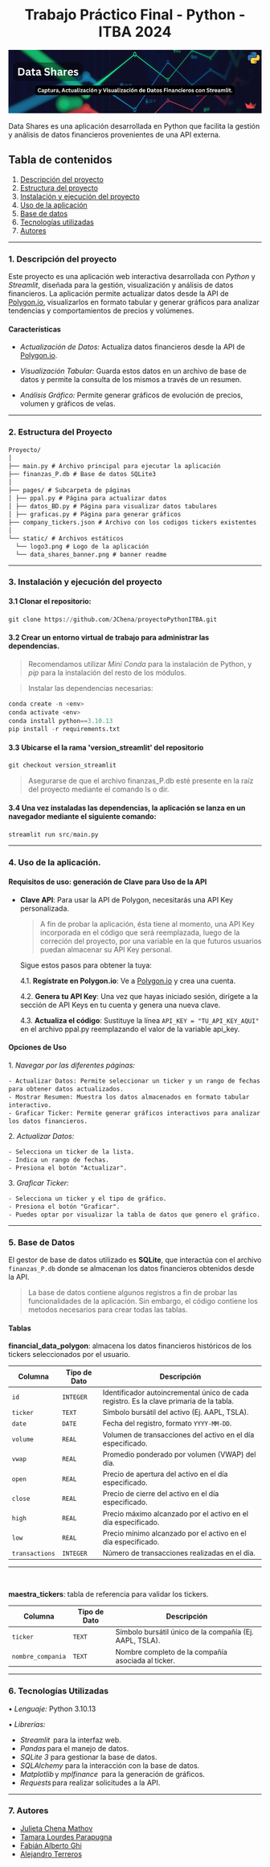 # <div style="text-align: center"> Trabajo Práctico Final - Python - ITBA 2024 </div>

![Banner](/static/data_shares_banner.png)

Data Shares es una aplicación desarrollada en Python que facilita la gestión y análisis de datos financieros provenientes de una API externa.

## Tabla de contenidos

1. [Descripción del proyecto](#1-descripción-del-proyecto)
2. [Estructura del proyecto](#2-estructura-del-proyecto)
3. [Instalación y ejecución del proyecto](#3-instalación-y-ejecución-del-proyecto)
4. [Uso de la aplicación](#4-uso-de-la-aplicación)
5. [Base de datos](#5-base-de-datos)
6. [Tecnologías utilizadas](#6-tecnologías-utilizadas)
7. [Autores](#7-autores)

---

### 1. Descripción del proyecto

Este proyecto es una aplicación web interactiva desarrollada con _Python_ y _Streamlit_, diseñada para la gestión, visualización y análisis de datos financieros. La aplicación permite actualizar datos desde la API de [Polygon.io](https://polygon.io/), visualizarlos en formato tabular y generar gráficos para analizar tendencias y comportamientos de precios y volúmenes.

#### Características

- ⁠*Actualización de Datos:* Actualiza datos financieros desde la API de [Polygon.io](https://polygon.io/).

- ⁠*Visualización Tabular:* Guarda estos datos en un archivo de base de datos y permite la consulta de los mismos a través de un resumen.

- ⁠*Análisis Gráfico:* Permite generar gráficos de evolución de precios, volumen y gráficos de velas.

---

### 2. Estructura del Proyecto

```⁠
Proyecto/
│
├── main.py # Archivo principal para ejecutar la aplicación
├── finanzas_P.db # Base de datos SQLite3
│
├── pages/ # Subcarpeta de páginas
│ ├── ppal.py # Página para actualizar datos
│ ├── datos_BD.py # Página para visualizar datos tabulares
│ ├── graficas.py # Página para generar gráficos
├── company_tickers.json # Archivo con los codigos tickers existentes
│
└── static/ # Archivos estáticos
  └── logo3.png # Logo de la aplicación
  └── data_shares_banner.png # banner readme
```

---

### 3. Instalación y ejecución del proyecto

#### 3.1⁠ ⁠Clonar el repositorio:

```python
git clone https://github.com/JChena/proyectoPythonITBA.git
```

#### 3.2⁠ Crear un entorno virtual de trabajo para administrar las dependencias.

> Recomendamos utilizar _Mini Conda_ para la instalación de Python, y _pip_ para la instalación del resto de los módulos.

> ⁠Instalar las dependencias necesarias:

```python
conda create -n <env>
conda activate <env>
conda install python==3.10.13
pip install -r requirements.txt
```

#### 3.3⁠ Ubicarse el la rama 'version_streamlit' del repositorio

```python
git checkout version_streamlit
```

> ⁠Asegurarse de que el archivo finanzas_P.db esté presente en la raíz del proyecto mediante el comando ls o dir.

#### 3.4 Una vez instaladas las dependencias, la aplicación se lanza en un navegador mediante el siguiente comando:

```python
streamlit run src/main.py
```

---

### 4. Uso de la aplicación.

#### Requisitos de uso: generación de Clave para Uso de la API

- **Clave API**: Para usar la API de Polygon, necesitarás una API Key personalizada.

  > A fin de probar la aplicación, ésta tiene al momento, una API Key incorporada en el código que será reemplazada, luego de la correción del proyecto, por una variable en la que futuros usuarios puedan almacenar su API Key personal.

  Sigue estos pasos para obtener la tuya:

  4.1. **Regístrate en Polygon.io**: Ve a [Polygon.io](https://polygon.io/) y crea una cuenta.

  4.2. **Genera tu API Key**: Una vez que hayas iniciado sesión, dirígete a la sección de API Keys en tu cuenta y genera una nueva clave.

  4.3. **Actualiza el código**: Sustituye la línea `API_KEY = "TU_API_KEY_AQUI"` en el archivo ppal.py reemplazando el valor de la variable api_key.

#### Opciones de Uso

1.⁠ ⁠*Navegar por las diferentes páginas:*

    - Actualizar Datos: Permite seleccionar un ticker y un rango de fechas para obtener datos actualizados.
    - Mostrar Resumen: Muestra los datos almacenados en formato tabular interactivo.
    - Graficar Ticker: Permite generar gráficos interactivos para analizar los datos financieros.

2.⁠ ⁠*Actualizar Datos:*

    - Selecciona un ticker de la lista.
    - Indica un rango de fechas.
    - Presiona el botón "Actualizar".

3.⁠ ⁠*Graficar Ticker:*

    - Selecciona un ticker y el tipo de gráfico.
    - Presiona el botón "Graficar".
    - Puedes optar por visualizar la tabla de datos que genero el gráfico.

---

### 5. Base de Datos

El gestor de base de datos utilizado es **SQLite**, que interactúa con el archivo `finanzas_P.db` donde se almacenan los datos financieros obtenidos desde la API.

> La base de datos contiene algunos registros a fin de probar las funcionalidades de la aplicación. Sin embargo, el código contiene los metodos necesarios para crear todas las tablas.

#### Tablas

**financial_data_polygon**: almacena los datos financieros históricos de los tickers seleccionados por el usuario.

| Columna        | Tipo de Dato | Descripción                                                                             |
| -------------- | ------------ | --------------------------------------------------------------------------------------- |
| `id`           | `INTEGER`    | Identificador autoincremental único de cada registro. Es la clave primaria de la tabla. |
| `ticker`       | `TEXT`       | Símbolo bursátil del activo (Ej. AAPL, TSLA).                                           |
| `date`         | `DATE`       | Fecha del registro, formato `YYYY-MM-DD`.                                               |
| `volume`       | `REAL`       | Volumen de transacciones del activo en el día especificado.                             |
| `vwap`         | `REAL`       | Promedio ponderado por volumen (VWAP) del día.                                          |
| `open`         | `REAL`       | Precio de apertura del activo en el día especificado.                                   |
| `close`        | `REAL`       | Precio de cierre del activo en el día especificado.                                     |
| `high`         | `REAL`       | Precio máximo alcanzado por el activo en el día especificado.                           |
| `low`          | `REAL`       | Precio mínimo alcanzado por el activo en el día especificado.                           |
| `transactions` | `INTEGER`    | Número de transacciones realizadas en el día.                                           |

---

<br>

**maestra_tickers**: tabla de referencia para validar los tickers.

| Columna           | Tipo de Dato | Descripción                                             |
| ----------------- | ------------ | ------------------------------------------------------- |
| `ticker`          | `TEXT`       | Símbolo bursátil único de la compañía (Ej. AAPL, TSLA). |
| `nombre_compania` | `TEXT`       | Nombre completo de la compañía asociada al ticker.      |

---

### 6. Tecnologías Utilizadas

•⁠ ⁠*Lenguaje:* Python 3.10.13

•⁠ ⁠*Librerías:*

- *⁠Streamlit* ⁠ para la interfaz web.
- *⁠Pandas* para el manejo de datos.
- _SQLite 3_ para gestionar la base de datos.
- _⁠SQLAlchemy_ para la interacción con la base de datos.
- *⁠Matplotlib* ⁠y *mplfinance* ⁠ para la generación de gráficos.
- *⁠Requests* ⁠para realizar solicitudes a la API.

---

### 7. Autores

- [Julieta Chena Mathov](https://github.com/JChena/)
- [Tamara Lourdes Parapugna](https://github.com/tamaralourdes)
- [Fabián Alberto Ghi](https://github.com/fabianghi)
- [Alejandro Terreros](https://github.com/ale8105)
